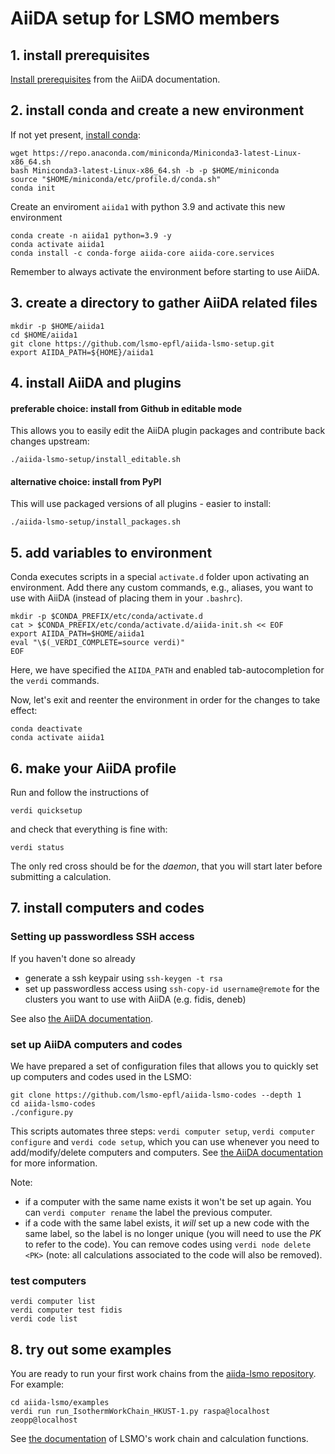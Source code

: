 # AiiDA setup for LSMO members

## 1. install prerequisites

[Install prerequisites](https://aiida.readthedocs.io/projects/aiida-core/en/latest/intro/get_started.html)
from the AiiDA documentation.

## 2. install conda and create a new environment

If not yet present, [install conda](https://docs.conda.io/en/latest/miniconda.html):
```
wget https://repo.anaconda.com/miniconda/Miniconda3-latest-Linux-x86_64.sh
bash Miniconda3-latest-Linux-x86_64.sh -b -p $HOME/miniconda
source "$HOME/miniconda/etc/profile.d/conda.sh"
conda init
```
Create an enviroment `aiida1` with python 3.9 and activate this new environment
```
conda create -n aiida1 python=3.9 -y
conda activate aiida1
conda install -c conda-forge aiida-core aiida-core.services
```
Remember to always activate the environment before starting to use AiiDA.

## 3. create a directory to gather AiiDA related files

```
mkdir -p $HOME/aiida1
cd $HOME/aiida1
git clone https://github.com/lsmo-epfl/aiida-lsmo-setup.git
export AIIDA_PATH=${HOME}/aiida1
```

## 4. install AiiDA and plugins

#### preferable choice: install from Github in editable mode
This allows you to easily edit the AiiDA plugin packages and contribute back changes upstream:
```
./aiida-lsmo-setup/install_editable.sh
```
#### alternative choice: install from PyPI
This will use packaged versions of all plugins - easier to install:
```
./aiida-lsmo-setup/install_packages.sh
```

## 5. add variables to environment
Conda executes scripts in a special `activate.d` folder upon activating an environment.
Add there any custom commands, e.g., aliases, you want to use with AiiDA (instead of placing them in your `.bashrc`).
```
mkdir -p $CONDA_PREFIX/etc/conda/activate.d
cat > $CONDA_PREFIX/etc/conda/activate.d/aiida-init.sh << EOF
export AIIDA_PATH=$HOME/aiida1
eval "\$(_VERDI_COMPLETE=source verdi)"
EOF
```
Here, we have specified the `AIIDA_PATH` and enabled tab-autocompletion for the `verdi` commands.

Now, let's exit and reenter the environment in order for the changes to take effect:
```
conda deactivate
conda activate aiida1
```

## 6. make your AiiDA profile

Run and follow the instructions of
```
verdi quicksetup
```
and check that everything is fine with:
```
verdi status
```
The only red cross should be for the *daemon*, that you will start later before submitting a calculation.

## 7. install computers and codes

### Setting up passwordless SSH access

If you haven't done so already

 * generate a ssh keypair using `ssh-keygen -t rsa`
 * set up passwordless access using `ssh-copy-id username@remote` for the clusters you want to use with AiiDA (e.g. fidis, deneb)

See also [the AiiDA documentation](https://aiida.readthedocs.io/projects/aiida-core/en/latest/howto/ssh.html).

### set up AiiDA computers and codes

We have prepared a set of configuration files that allows you to quickly set up computers and codes used in the LSMO:
```
git clone https://github.com/lsmo-epfl/aiida-lsmo-codes --depth 1
cd aiida-lsmo-codes
./configure.py
```

This scripts automates three steps: `verdi computer setup`, `verdi computer configure` and `verdi code setup`,
which you can use whenever you need to add/modify/delete computers and computers.
See [the AiiDA documentation](https://aiida.readthedocs.io/projects/aiida-core/en/latest/howto/run_codes.html?highlight=computers#managing-your-computers) for more information.

Note:
* if a computer with the same name exists it won't be set up again. You can `verdi computer rename` the label the previous computer.
* if a code with the same label exists, it *will* set up a new code with the same label, so the label is no longer unique (you will need to use the *PK* to refer to the code).
  You can remove codes using `verdi node delete <PK>` (note: all calculations associated to the code will also be removed).

### test computers
```
verdi computer list
verdi computer test fidis
verdi code list
```

## 8. try out some examples

You are ready to run your first work chains from the [aiida-lsmo repository](https://github.com/lsmo-epfl/aiida-lsmo).
For example:
```
cd aiida-lsmo/examples
verdi run run_IsothermWorkChain_HKUST-1.py raspa@localhost zeopp@localhost
```
See [the documentation](https://aiida-lsmo.readthedocs.io/) of LSMO's work chain and calculation functions.
